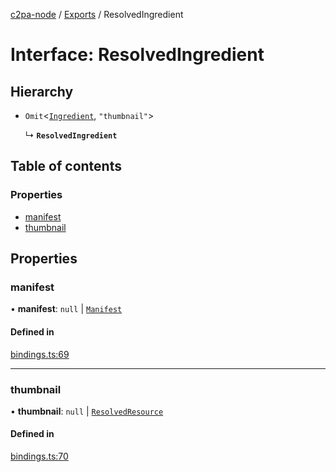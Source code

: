 [c2pa-node](../README.md) / [Exports](../modules.md) / ResolvedIngredient

# Interface: ResolvedIngredient

## Hierarchy

- `Omit`<[`Ingredient`](Ingredient.md), ``"thumbnail"``\>

  ↳ **`ResolvedIngredient`**

## Table of contents

### Properties

- [manifest](ResolvedIngredient.md#manifest)
- [thumbnail](ResolvedIngredient.md#thumbnail)

## Properties

### manifest

• **manifest**: ``null`` \| [`Manifest`](Manifest.md)

#### Defined in

[bindings.ts:69](https://github.com/contentauth/c2pa-node/blob/7225e97/js-src/bindings.ts#L69)

___

### thumbnail

• **thumbnail**: ``null`` \| [`ResolvedResource`](ResolvedResource.md)

#### Defined in

[bindings.ts:70](https://github.com/contentauth/c2pa-node/blob/7225e97/js-src/bindings.ts#L70)
